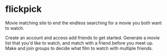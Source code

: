 # flickpick
Movie matching site to end the endless searching for a movie you both want to watch.

Create an account and access add friends to get started.
Generate a movie list that you'd like to watch, and match with a friend before you meet up.
Make and join groups to decide what film to watch with multiple friends.
